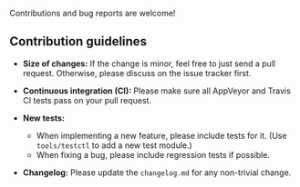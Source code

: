 Contributions and bug reports are welcome!

## Contribution guidelines

  * **Size of changes:** If the change is minor, feel free to just send a pull request.  Otherwise, please discuss on the issue tracker first.

  * **Continuous integration (CI):** Please make sure all AppVeyor and Travis CI tests pass on your pull request.

  * **New tests:**

      * When implementing a new feature, please include tests for it.  (Use `tools/testctl` to add a new test module.)
      * When fixing a bug, please include regression tests if possible.

  * **Changelog:** Please update the `changelog.md` for any non-trivial change.
